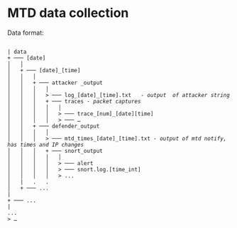 # MTD data collection

Data format:
<pre><code>
| data
+ ─── [date]
│	│ 
│	+ ─── [date]_[time]
│	│	│
│	│	+ ─── attacker _output
│	│	│	│
│	│	│	> ─── log_[date]_[time].txt   <i>- output  of attacker string</i>
│	│	│	+ ─── traces <i>- packet captures </i>
│	│	│	│	│
│	│	│	│	> ─── trace_[num]_[date][time]
│	│	│	│	> ─── …
│	│	+ ─── defender_output
│	│	│	│
│	│	│	> ─── mtd_times_[date]_[time].txt <i>- output of mtd notify, has times and IP changes </i>
│	│	│	+ ─── snort_output
│	│	│	│	│
│	│	│	│	> ─── alert
│	│	│	│	> ─── snort.log.[time_int]
│	│	│	│	> ...
│	|   .   .
│	+ ─── ...
|
+ ─── ...
|
...
> …
</code></pre>

